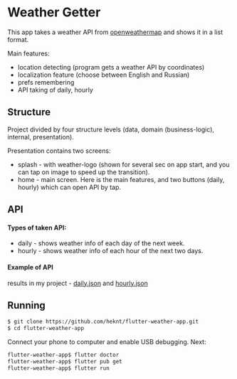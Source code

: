 # Weather Getter
This app takes a weather API from [openweathermap](https://openweathermap.org) and shows it in a list format.

Main features:
- location detecting (program gets a weather API by coordinates)
- localization feature (choose between English and Russian)
- prefs remembering
- API taking of daily, hourly

## Structure
Project divided by four structure levels (data, domain (business-logic), internal, presentation).

Presentation contains two screens:
- splash - with weather-logo (shown for several sec on app start, and you can tap on image to speed up the transition).
- home - main screen. Here is the main features, and two buttons (daily, hourly) which can open API by tap.


## API
#### Types of taken API:
- daily - shows weather info of each day of the next week.
- hourly - shows weather info of each hour of the next two days.

#### Example of API
results in my project - [daily.json](https://github.com/heknt/flutter-weather-app/blob/master/lib/data/storage/daily.json) and [hourly.json](https://github.com/heknt/flutter-weather-app/blob/master/lib/data/storage/hourly.json)

## Running
```bash
$ git clone https://github.com/heknt/flutter-weather-app.git
$ cd flutter-weather-app
```
Connect your phone to computer and enable USB debugging. Next:
```bash
flutter-weather-app$ flutter doctor
flutter-weather-app$ flutter pub get
flutter-weather-app$ flutter run
```
